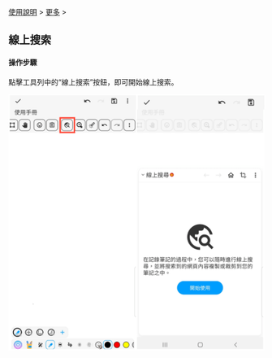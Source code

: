 [使用說明](/dragonnest/drawnote/manual/zh-tw) > [更多](/dragonnest/drawnote/manual/zh-tw/more) >

線上搜索
---

#### 操作步驟
點擊工具列中的“線上搜索”按鈕，即可開始線上搜索。

![](imgs/online_search1.png)